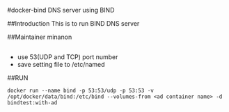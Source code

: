 #docker-bind
DNS server using BIND

##Introduction
This is to run BIND DNS server

##Maintainer
minanon

##
- use 53(UDP and TCP) port number
- save setting file to /etc/named

##RUN

    docker run --name bind -p 53:53/udp -p 53:53 -v /opt/docker/data/bind:/etc/bind --volumes-from <ad container name> -d bindtest:with-ad
